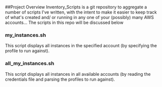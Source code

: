 ##Project Overview
Inventory_Scripts is a git repository to aggregate a number of scripts I've written, with the intent to make it easier to keep track of what's created and/ or running in any one of your (possibly) many AWS accounts... The scripts in this repo will be discussed below

### my_instances.sh 
This script displays all instances in the specified account (by specifying the profile to run against). 

### all_my_instances.sh 
This script displays all instances in all available accounts (by reading the credentials file and parsing the profiles to run against). 


